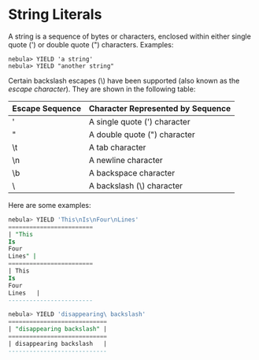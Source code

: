 # String Literals

A string is a sequence of bytes or characters, enclosed within either single quote (') or double quote (") characters. Examples:

```
nebula> YIELD 'a string'
nebula> YIELD "another string"
```

Certain backslash escapes (\\) have been supported (also known as the *escape character*). They are shown in the following table:

| **Escape Sequence**   | **Character Represented by Sequence**   |
|:----|:----|
| \'   | A single quote (') character   |
| \"   | A double quote (") character   |
| \t   | A tab character                |
| \n   | A newline character            |
| \b   | A backspace character          |
| \\  | A backslash (\\) character      |

Here are some examples:

```sql
nebula> YIELD 'This\nIs\nFour\nLines'
========================
| "This
Is
Four
Lines" |
========================
| This
Is
Four
Lines   |
------------------------

nebula> YIELD 'disappearing\ backslash'  
============================
| "disappearing backslash" |
============================
| disappearing backslash   |
----------------------------


```
